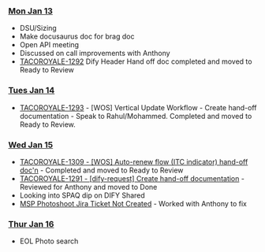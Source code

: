 ### <ins>Mon Jan 13</ins>
- DSU/Sizing
- Make docusaurus doc for brag doc
- Open API meeting
- Discussed on call improvements with Anthony
- [TACOROYALE-1292](https://godaddy-corp.atlassian.net/browse/TACOROYALE-1292) Dify Header Hand off doc completed and moved to Ready to Review


### <ins>Tues Jan 14</ins>
- [TACOROYALE-1293](https://godaddy-corp.atlassian.net/browse/TACOROYALE-1293) -  [WOS] Vertical Update Workflow - Create hand-off documentation - Speak to Rahul/Mohammed. Completed and moved to Ready to Review.

### <ins>Wed Jan 15</ins>
- [TACOROYALE-1309 - [WOS] Auto-renew flow (ITC indicator) hand-off doc'n](https://godaddy-corp.atlassian.net/browse/TACOROYALE-1309) - Completed and moved to Ready to Review
- [TACOROYALE-1291 - [dify-request] Create hand-off documentation](https://godaddy-corp.atlassian.net/browse/TACOROYALE-1291) - Reviewed for Anthony and moved to Done
- Looking into SPAQ dip on DIFY Shared
- [MSP Photoshoot Jira Ticket Not Created](https://godaddy-corp.atlassian.net/browse/WAFFLE-3170) - Worked with Anthony to fix

### <ins>Thur Jan 16</ins>
- EOL Photo search
